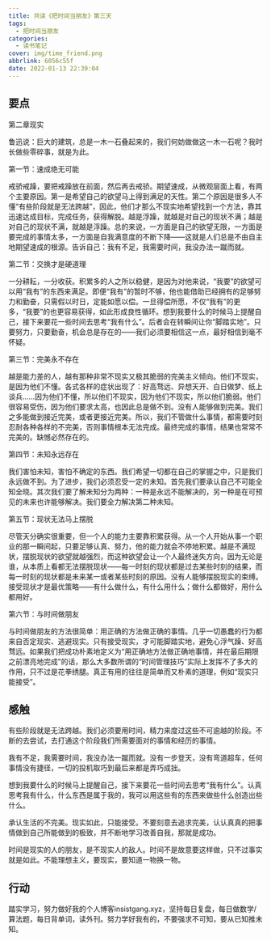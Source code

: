 ```yaml
---
title: 共读《把时间当朋友》第三天
tags:
  - 把时间当朋友
categories:
  - 读书笔记
cover: img/time_friend.png
abbrlink: 6056c55f
date: 2022-01-13 22:39:04
---
```


## 要点

第二章现实

鲁迅说：巨大的建筑，总是一木一石叠起来的，我们何妨做做这一木一石呢？我时长做些零碎事，就是为此。

第一节：速成绝无可能

戒骄戒躁，要把戒躁放在前面，然后再去戒骄。期望速成，从微观层面上看，有两个主要原因。第一是希望自己的欲望马上得到满足的天性。第二个原因是很多人不懂“有些阶段就是无法跨越”，因此，他们才那么不现实地希望找到一个方法，靠其迅速达成目标，完成任务，获得解脱。越是浮躁，就越是对自己的现状不满；越是对自己的现状不满，就越是浮躁。总的来说，一方面是自己的欲望无限，一方面是要完成的事情太多，一方面是自我满意度的不断下降——这就是人们总是不由自主地期望速成的根源。告诉自己：我有不足，我需要时间，我没办法一蹴而就。

第二节：交换才是硬道理

一分耕耘，一分收获。积累多的人之所以稳健，是因为对他来说，“我要”的欲望可以用“我有”的东西来满足。即便“我有”的暂时不够，他也能借助已经拥有的足够努力和勤奋，只需假以时日，定能如愿以偿。一旦得偿所愿，不仅“我有”的更多，“我要”的也更容易获得，如此形成良性循环。想到我要什么的时候马上提醒自己，接下来要花一些时间去思考“我有什么”。后者会在转瞬间让你“脚踏实地”。只要努力，只要勤奋，机会总是存在的——我们必须要相信这一点，最好相信到毫不怀疑。

第三节：完美永不存在

越是能力差的人，越有那种非常不现实又极其脆弱的完美主义倾向。他们不现实，是因为他们不懂。各式各样的症状出现了：好高骛远、异想天开、白日做梦、纸上谈兵……因为他们不懂，所以他们不现实，因为他们不现实，所以他们脆弱。他们很容易受伤，因为他们要求太高，也因此总是做不到。没有人能够做到完美。我们之多能做到接近完美，或者更接近完美。所以，我们不管做什么事情，都需要时刻忍耐各种各样的不完美，否则事情根本无法完成。最终完成的事情，结果也常常不完美的。缺憾必然存在的。

第四节：未知永远存在

我们害怕未知，害怕不确定的东西。我们希望一切都在自己的掌握之中，只是我们永远做不到。为了进步，我们必须忍受一定的未知。首先我们要承认自己不可能全知全晓。其次我们要了解未知分为两种：一种是永远不能解决的，另一种是在可预见的未来也许能够解决。我们要全力解决第二种未知。

第五节：现状无法马上摆脱

尽管天分确实很重要，但一个人的能力主要靠积累获得。从一个人开始从事一个职业的那一瞬间起，只要足够认真、努力，他的能力就会不停地积累。越是不满现状，摆脱现状的欲望就越强烈，而这种欲望会让一个人最终迷失方向，因为无论是谁，从本质上看都无法摆脱现状——每一时刻的现状都是过去某些时刻的结果，而每一时刻的现状都是未来某一或者某些时刻的原因。没有人能够摆脱现实的束缚。接受现状才是最优策略——有什么做什么，有什么用什么；做什么都做好，用什么都用好。

第六节：与时间做朋友

与时间做朋友的方法很简单：用正确的方法做正确的事情。几乎一切愚蠢的行为都来自否定现实、逃避现实。只有接受现实，才可能脚踏实地，避免心浮气躁、好高骛远。如果我们把成功朴素地定义为“用正确地方法做正确地事情，并在最后期限之前漂亮地完成”的话，那么大多数所谓的“时间管理技巧”实际上发挥不了多大的作用，只不过是花拳绣腿。真正有用的往往是简单而又朴素的道理，例如“现实只能接受”。



## 感触

有些阶段就是无法跨越。我们必须要用时间，精力来度过这些不可逾越的阶段。不断的去尝试，去打通这个阶段我们所需要面对的事情和经历的事情。

我有不足，我需要时间，我没办法一蹴而就。没有一步登天，没有弯道超车，任何事情没有捷径，一切的投机取巧到最后来都是弄巧成拙。

想到我要什么的时候马上提醒自己，接下来要花一些时间去思考“我有什么”。认真思考我有什么，什么东西是属于我的，我可以用这些有的东西来做些什么创造出些什么。

承认生活的不完美。现实如此，只能接受。不要刻意去追求完美，认认真真的把事情做到自己所能做到的极致，并不断地学习改善自我，那就是成功。

时间是现实的人的朋友，是不现实人的敌人。时间不是故意要这样做，只不过事实就是如此。不能理想主义，要现实，要知道一物换一物。



## 行动

踏实学习，努力做好我的个人博客insistgang.xyz，坚持每日复盘，每日做数学/算法题，每日背单词，读外刊。努力学好我有的，不要强求不可知，要从已知推未知。